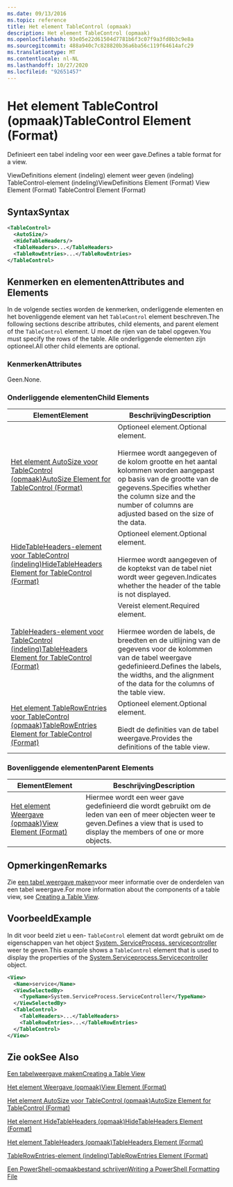 ```yaml
---
ms.date: 09/13/2016
ms.topic: reference
title: Het element TableControl (opmaak)
description: Het element TableControl (opmaak)
ms.openlocfilehash: 93e05e22d61504d7781b6f3c07f9a3fd0b3c9e8a
ms.sourcegitcommit: 488a940c7c828820b36a6ba56c119f64614afc29
ms.translationtype: MT
ms.contentlocale: nl-NL
ms.lasthandoff: 10/27/2020
ms.locfileid: "92651457"
---
```

# <a name="tablecontrol-element-format"></a><span data-ttu-id="fada1-103">Het element TableControl (opmaak)</span><span class="sxs-lookup"><span data-stu-id="fada1-103">TableControl Element (Format)</span></span>

<span data-ttu-id="fada1-104">Definieert een tabel indeling voor een weer gave.</span><span class="sxs-lookup"><span data-stu-id="fada1-104">Defines a table format for a view.</span></span>

<span data-ttu-id="fada1-105">ViewDefinitions element (indeling) element weer geven (indeling) TableControl-element (indeling)</span><span class="sxs-lookup"><span data-stu-id="fada1-105">ViewDefinitions Element (Format) View Element (Format) TableControl Element (Format)</span></span>

## <a name="syntax"></a><span data-ttu-id="fada1-106">Syntax</span><span class="sxs-lookup"><span data-stu-id="fada1-106">Syntax</span></span>

```xml
<TableControl>
  <AutoSize/>
  <HideTableHeaders/>
  <TableHeaders>...</TableHeaders>
  <TableRowEntries>...</TableRowEntries>
</TableControl>

```

## <a name="attributes-and-elements"></a><span data-ttu-id="fada1-107">Kenmerken en elementen</span><span class="sxs-lookup"><span data-stu-id="fada1-107">Attributes and Elements</span></span>

<span data-ttu-id="fada1-108">In de volgende secties worden de kenmerken, onderliggende elementen en het bovenliggende element van het `TableControl` element beschreven.</span><span class="sxs-lookup"><span data-stu-id="fada1-108">The following sections describe attributes, child elements, and parent element of the `TableControl` element.</span></span> <span data-ttu-id="fada1-109">U moet de rijen van de tabel opgeven.</span><span class="sxs-lookup"><span data-stu-id="fada1-109">You must specify the rows of the table.</span></span> <span data-ttu-id="fada1-110">Alle onderliggende elementen zijn optioneel.</span><span class="sxs-lookup"><span data-stu-id="fada1-110">All other child elements are optional.</span></span>

### <a name="attributes"></a><span data-ttu-id="fada1-111">Kenmerken</span><span class="sxs-lookup"><span data-stu-id="fada1-111">Attributes</span></span>

<span data-ttu-id="fada1-112">Geen.</span><span class="sxs-lookup"><span data-stu-id="fada1-112">None.</span></span>

### <a name="child-elements"></a><span data-ttu-id="fada1-113">Onderliggende elementen</span><span class="sxs-lookup"><span data-stu-id="fada1-113">Child Elements</span></span>

|<span data-ttu-id="fada1-114">Element</span><span class="sxs-lookup"><span data-stu-id="fada1-114">Element</span></span>|<span data-ttu-id="fada1-115">Beschrijving</span><span class="sxs-lookup"><span data-stu-id="fada1-115">Description</span></span>|
|-------------|-----------------|
|[<span data-ttu-id="fada1-116">Het element AutoSize voor TableControl (opmaak)</span><span class="sxs-lookup"><span data-stu-id="fada1-116">AutoSize Element for TableControl (Format)</span></span>](./autosize-element-for-tablecontrol-format.md)|<span data-ttu-id="fada1-117">Optioneel element.</span><span class="sxs-lookup"><span data-stu-id="fada1-117">Optional element.</span></span><br /><br /> <span data-ttu-id="fada1-118">Hiermee wordt aangegeven of de kolom grootte en het aantal kolommen worden aangepast op basis van de grootte van de gegevens.</span><span class="sxs-lookup"><span data-stu-id="fada1-118">Specifies whether the column size and the number of columns are adjusted based on the size of the data.</span></span>|
|[<span data-ttu-id="fada1-119">HideTableHeaders-element voor TableControl (indeling)</span><span class="sxs-lookup"><span data-stu-id="fada1-119">HideTableHeaders Element for TableControl (Format)</span></span>](./hidetableheaders-element-format.md)|<span data-ttu-id="fada1-120">Optioneel element.</span><span class="sxs-lookup"><span data-stu-id="fada1-120">Optional element.</span></span><br /><br /> <span data-ttu-id="fada1-121">Hiermee wordt aangegeven of de koptekst van de tabel niet wordt weer gegeven.</span><span class="sxs-lookup"><span data-stu-id="fada1-121">Indicates whether the header of the table is not displayed.</span></span>|
|[<span data-ttu-id="fada1-122">TableHeaders-element voor TableControl (indeling)</span><span class="sxs-lookup"><span data-stu-id="fada1-122">TableHeaders Element for TableControl (Format)</span></span>](./tableheaders-element-format.md)|<span data-ttu-id="fada1-123">Vereist element.</span><span class="sxs-lookup"><span data-stu-id="fada1-123">Required element.</span></span><br /><br /> <span data-ttu-id="fada1-124">Hiermee worden de labels, de breedten en de uitlijning van de gegevens voor de kolommen van de tabel weergave gedefinieerd.</span><span class="sxs-lookup"><span data-stu-id="fada1-124">Defines the labels, the widths, and the alignment of the data for the columns of the table view.</span></span>|
|[<span data-ttu-id="fada1-125">Het element TableRowEntries voor TableControl (opmaak)</span><span class="sxs-lookup"><span data-stu-id="fada1-125">TableRowEntries Element for TableControl (Format)</span></span>](./tablerowentries-element-for-tablecontrol-format.md)|<span data-ttu-id="fada1-126">Optioneel element.</span><span class="sxs-lookup"><span data-stu-id="fada1-126">Optional element.</span></span><br /><br /> <span data-ttu-id="fada1-127">Biedt de definities van de tabel weergave.</span><span class="sxs-lookup"><span data-stu-id="fada1-127">Provides the definitions of the table view.</span></span>|

### <a name="parent-elements"></a><span data-ttu-id="fada1-128">Bovenliggende elementen</span><span class="sxs-lookup"><span data-stu-id="fada1-128">Parent Elements</span></span>

|<span data-ttu-id="fada1-129">Element</span><span class="sxs-lookup"><span data-stu-id="fada1-129">Element</span></span>|<span data-ttu-id="fada1-130">Beschrijving</span><span class="sxs-lookup"><span data-stu-id="fada1-130">Description</span></span>|
|-------------|-----------------|
|[<span data-ttu-id="fada1-131">Het element Weergave (opmaak)</span><span class="sxs-lookup"><span data-stu-id="fada1-131">View Element (Format)</span></span>](./view-element-format.md)|<span data-ttu-id="fada1-132">Hiermee wordt een weer gave gedefinieerd die wordt gebruikt om de leden van een of meer objecten weer te geven.</span><span class="sxs-lookup"><span data-stu-id="fada1-132">Defines a view that is used to display the members of one or more objects.</span></span>|

## <a name="remarks"></a><span data-ttu-id="fada1-133">Opmerkingen</span><span class="sxs-lookup"><span data-stu-id="fada1-133">Remarks</span></span>

<span data-ttu-id="fada1-134">Zie [een tabel weergave maken](./creating-a-table-view.md)voor meer informatie over de onderdelen van een tabel weergave.</span><span class="sxs-lookup"><span data-stu-id="fada1-134">For more information about the components of a table view, see [Creating a Table View](./creating-a-table-view.md).</span></span>

## <a name="example"></a><span data-ttu-id="fada1-135">Voorbeeld</span><span class="sxs-lookup"><span data-stu-id="fada1-135">Example</span></span>

<span data-ttu-id="fada1-136">In dit voor beeld ziet u een- `TableControl` element dat wordt gebruikt om de eigenschappen van het object [System. ServiceProcess. servicecontroller](/dotnet/api/System.ServiceProcess.ServiceController) weer te geven.</span><span class="sxs-lookup"><span data-stu-id="fada1-136">This example shows a `TableControl` element that is used to display the properties of the [System.Serviceprocess.Servicecontroller](/dotnet/api/System.ServiceProcess.ServiceController) object.</span></span>

```xml
<View>
  <Name>service</Name>
  <ViewSelectedBy>
    <TypeName>System.ServiceProcess.ServiceController</TypeName>
  </ViewSelectedBy>
  <TableControl>
    <TableHeaders>...</TableHeaders>
    <TableRowEntries>...</TableRowEntries>
  </TableControl>
</View>

```

## <a name="see-also"></a><span data-ttu-id="fada1-137">Zie ook</span><span class="sxs-lookup"><span data-stu-id="fada1-137">See Also</span></span>

[<span data-ttu-id="fada1-138">Een tabelweergave maken</span><span class="sxs-lookup"><span data-stu-id="fada1-138">Creating a Table View</span></span>](./creating-a-table-view.md)

[<span data-ttu-id="fada1-139">Het element Weergave (opmaak)</span><span class="sxs-lookup"><span data-stu-id="fada1-139">View Element (Format)</span></span>](./view-element-format.md)

[<span data-ttu-id="fada1-140">Het element AutoSize voor TableControl (opmaak)</span><span class="sxs-lookup"><span data-stu-id="fada1-140">AutoSize Element for TableControl (Format)</span></span>](./autosize-element-for-tablecontrol-format.md)

[<span data-ttu-id="fada1-141">Het element HideTableHeaders (opmaak)</span><span class="sxs-lookup"><span data-stu-id="fada1-141">HideTableHeaders Element (Format)</span></span>](./hidetableheaders-element-format.md)

[<span data-ttu-id="fada1-142">Het element TableHeaders (opmaak)</span><span class="sxs-lookup"><span data-stu-id="fada1-142">TableHeaders Element (Format)</span></span>](./tableheaders-element-format.md)

[<span data-ttu-id="fada1-143">TableRowEntries-element (indeling)</span><span class="sxs-lookup"><span data-stu-id="fada1-143">TableRowEntries Element (Format)</span></span>](./tablerowentries-element-for-tablecontrol-format.md)

[<span data-ttu-id="fada1-144">Een PowerShell-opmaakbestand schrijven</span><span class="sxs-lookup"><span data-stu-id="fada1-144">Writing a PowerShell Formatting File</span></span>](./writing-a-powershell-formatting-file.md)
